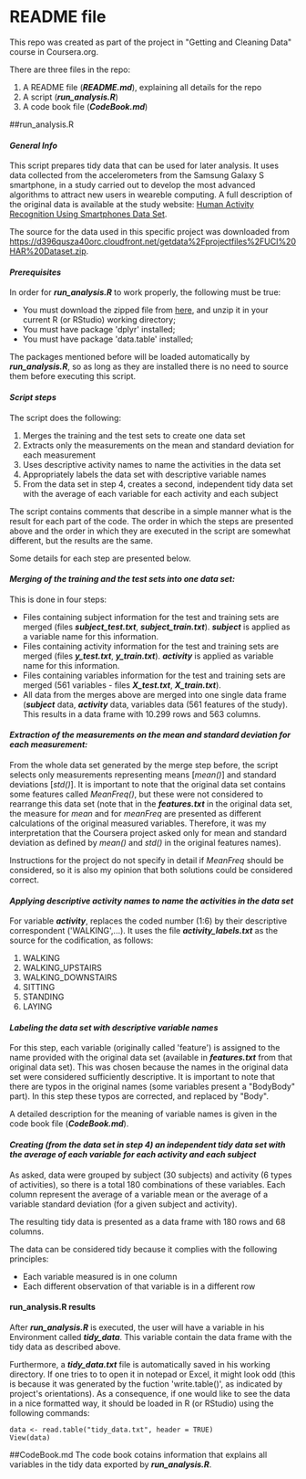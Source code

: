 
README file
=============
This repo was created as part of the project in "Getting and Cleaning Data" course in Coursera.org.

There are three files in the repo:

1. A README file (**_README.md_**), explaining all details for the repo
2. A script (**_run_analysis.R_**)
3. A code book file (**_CodeBook.md_**)

##run_analysis.R
#### *General Info*
This script prepares tidy data that can be used for later analysis. It uses data collected from the accelerometers from the Samsung Galaxy S smartphone, in a study carried out to develop the most advanced algorithms to attract new users in weareble computing. A full description of the original data is available at the study website: [Human Activity Recognition Using Smartphones Data Set](http://archive.ics.uci.edu/ml/datasets/Human+Activity+Recognition+Using+Smartphones).

The source for the data used in this specific project was downloaded from https://d396qusza40orc.cloudfront.net/getdata%2Fprojectfiles%2FUCI%20HAR%20Dataset.zip.

#### *Prerequisites*
In order for **_run_analysis.R_** to work properly, the following must be true:
* You must download the zipped file from [here](https://d396qusza40orc.cloudfront.net/getdata%2Fprojectfiles%2FUCI%20HAR%20Dataset.zip), and unzip it in your current R (or RStudio) working directory;
* You must have package 'dplyr' installed;
* You must have package 'data.table' installed;

The packages mentioned before will be loaded automatically by **_run_analysis.R_**, so as long as they are installed there is no need to source them before executing this script.

#### *Script steps*
The script does the following:

1. Merges the training and the test sets to create one data set
2. Extracts only the measurements on the mean and standard deviation for each measurement
3. Uses descriptive activity names to name the activities in the data set
4. Appropriately labels the data set with descriptive variable names
5. From the data set in step 4, creates a second, independent tidy data set with the average of each variable for each activity and each subject

The script contains comments that describe in a simple manner what is the result for each part of the code. The order in which the steps are presented above and the order in which they are executed in the script are somewhat different, but the results are the same.

Some details for each step are presented below.

#### *Merging of the training and the test sets into one data set:*
This is done in four steps:
* Files containing subject information for the test and training sets are merged (files **_subject_test.txt_**, **_subject_train.txt_**). **_subject_** is applied as a variable name for this information.
* Files containing activity information for the test and training sets are merged (files **_y_test.txt_**, **_y_train.txt_**). **_activity_** is applied as variable name for this information.
* Files containing variables information for the test and training sets are merged (561 variables - files **_X_test.txt_**, **_X_train.txt_**).
* All data from the merges above are merged into one single data frame (**_subject_** data, **_activity_** data, variables data (561 features of the study). This results in a data frame with 10.299 rows and 563 columns.

#### *Extraction of the measurements on the mean and standard deviation for each measurement:*
From the whole data set generated by the merge step before, the script selects only measurements representing means [*mean()*] and standard deviations [*std()*].
It is important to note that the original data set contains some features called *MeanFreq()*, but these were not considered to rearrange this data set (note that in the **_features.txt_** in the original data set, the measure for *mean* and for *meanFreq* are presented as different calculations of the original measured variables. Therefore, it was my interpretation that the Coursera project asked only for mean and standard deviation as defined by *mean()* and *std()* in the original features names).

Instructions for the project do not specify in detail if *MeanFreq* should be considered, so it is also my opinion that both solutions could be considered correct.

#### *Applying descriptive activity names to name the activities in the data set*
For variable **_activity_**, replaces the coded number (1:6) by their descriptive correspondent ('WALKING',...). It uses the file **_activity_labels.txt_** as the source for the codification, as follows:

1. WALKING
2. WALKING_UPSTAIRS
3. WALKING_DOWNSTAIRS
4. SITTING
5. STANDING
6. LAYING


#### *Labeling the data set with descriptive variable names*
For this step, each variable (originally called 'feature') is assigned to the name provided with the original data set (available in **_features.txt_** from that original data set). This was chosen because the names in the original data set were considered sufficiently descriptive. It is important to note that there are typos in the original names (some variables present a "BodyBody" part). In this step these typos are corrected, and replaced by "Body".

A detailed description for the meaning of variable names is given in the code book file (**_CodeBook.md_**).

#### *Creating (from the data set in step 4) an independent tidy data set with the average of each variable for each activity and each subject*
As asked, data were grouped by subject (30 subjects) and activity (6 types of activities), so there is a total 180 combinations of these variables. Each column represent the average of a variable mean or the average of a variable standard deviation (for a given subject and activity).

The resulting tidy data is presented as a data frame with 180 rows and 68 columns.

The data can be considered tidy because it complies with the following principles:
* Each variable measured is in one column
* Each different observation of that variable is in a different row

#### run_analysis.R results
After **_run_analysis.R_** is executed, the user will have a variable in his Environment called **_tidy_data_**. This variable contain the data frame with the tidy data as described above.

Furthermore, a **_tidy_data.txt_** file is automatically saved in his working directory. If one tries to to open it in notepad or Excel, it might look odd (this is because it was generated by the fuction 'write.table()', as indicated by project's orientations). As a consequence, if one would like to see the data in a nice formatted way, it should be loaded in R (or RStudio) using the following commands:

```
data <- read.table("tidy_data.txt", header = TRUE)
View(data)
```

##CodeBook.md
The code book cotains information that explains all variables in the tidy data exported by **_run_analysis.R_**.
